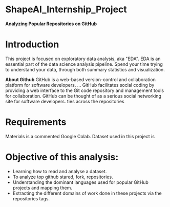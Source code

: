 # ShapeAI_Internship_Project
**Analyzing Popular Repositories on GitHub**

# **Introduction**
This project is focused on exploratory data analysis, aka "EDA". EDA is an essential part of the data science analysis pipeline.
Spend your time trying to understand your data, through both summary statistics and visualization.

**About Github**
GitHub is a web-based version-control and collaboration platform for software developers. ... GitHub facilitates social coding by providing a web interface to the Git code repository and management tools for collaboration. GitHub can be thought of as a serious social networking site for software developers.
ties across the repositories

# **Requirements**
Materials is a commented Google Colab.
Dataset used in this project is 

# **Objective of this analysis:**

  - Learning how to read and analyse a dataset.
  - To analyze top github stared, fork, repositories.
  - Understanding the dominant languages used for popular GitHub projects and mapping them.
  - Extracting the different domains of work done in these projects via the repositories tags.


